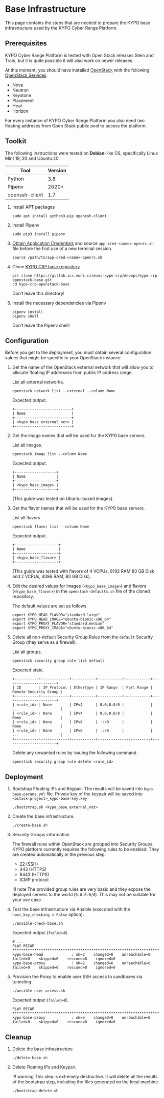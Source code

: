 # Base Infrastructure

This page contains the steps that are needed to prepare the KYPO base
infrastructure used by the KYPO Cyber Range Platform.

## Prerequisites

KYPO Cyber Range Platform is tested with Open Stack releases Stein and Train, but it is quite possible it will also work on newer releases.

At this moment, you should have installed [OpenStack](https://docs.openstack.org/install-guide/) with the following [OpenStack Services](https://www.openstack.org/software/project-navigator/openstack-components).

- Nova
- Neutron
- Keystone
- Placement
- Heat
- Horizon

For every instance of KYPO Cyber Range Platform you also need two floating addreses from Open Stack public pool to access the platform. 

## Toolkit

The following instructions were tested on **Debian**-like OS, specifically Linux Mint 19, 20 and Ubuntu 20.

| Tool                  | Version |
| ----                  | ------  |
| Python                | 3.8     |
| Pipenv                | 2020+   |
| openssh-client        | 1.7     |

1. Install APT packages

    ```shell
    sudo apt install python3-pip openssh-client
    ```
    
2. Install Pipenv

    ```shell
    sudo pip3 install pipenv
    ```
    
3. [Obtain Application Credentials](https://docs.openstack.org/keystone/ussuri/user/application_credentials.html) and source `app-cred-<name>-openrc.sh` file before the first use of a new terminal session.

    ```shell
    source /path/to/app-cred-<name>-openrc.sh
    ```

4. Clone [KYPO CRP base repository](https://gitlab.ics.muni.cz/muni-kypo-crp/devops/kypo-crp-openstack-base)

    ```shell
    git clone https://gitlab.ics.muni.cz/muni-kypo-crp/devops/kypo-crp-openstack-base.git
    cd kypo-crp-openstack-base
    ```
    
    Don't leave this directory!
  
5. Install the necessary dependencies via Pipenv

    ```shell    
    pipenv install
    pipenv shell
    ```
    Don't leave the Pipenv shell!

## Configuration

Before you get to the deployment, you must obtain several configuration values that might be specific to your OpenStack instance.

1. Get the name of the OpenStack external network that will allow you to allocate floating IP addresses from public IP address range.

    List all external networks.

    ```shell
    openstack network list --external --column Name
    ```

    Expected output.

    ```shell
    +--------------------------+
    | Name                     |
    +--------------------------+
    | <kypo_base_external_net> |
    +--------------------------+
    ```
    
2. Get the image names that will be used for the KYPO base servers. 

    List all images.

    ```shell
    openstack image list --column Name
    ```
    
    Expected output.
    
    ```
    +-------------------+
    | Name              |
    +-------------------+
    | <kypo_base_image> |
    +-------------------+
    ```
   
    (This guide was tested on Ubuntu-based images).
    
3. Get the flavor names that will be used for the KYPO base servers.

    List all flavors.
    
    ```shell
    openstack flavor list --column Name
    ```
    
    Expected output.
    
    ```
    +--------------------+
    | Name               |
    +--------------------+
    | <kypo_base_flavor> |
    +--------------------+
    ```
   
    (This guide was tested with flavors of 4 VCPUs, 8192 RAM 80 GB Disk and 2 VCPUs, 4096 RAM, 80 GB Disk).

4. Edit the desired values for images (`<kypo_base_image>`) and flavors (`<kypo_base_flavor>`) in the `openstack-defaults.sh` file of the cloned repository.
    
    The default values are set as follows.
    
    ```shell
    export KYPO_HEAD_FLAVOR="standard.large"
    export KYPO_HEAD_IMAGE="ubuntu-bionic-x86_64"
    export KYPO_PROXY_FLAVOR="standard.medium"
    export KYPO_PROXY_IMAGE="ubuntu-bionic-x86_64"
    ```

5. Delete all non-default Security Group Rules from the `default` Security Group (they serve as a firewall).
    
    List all groups.
    
    ```
    openstack security group rule list default
    ```
   
    Expected state.

    ```
    +-----------+-------------+-----------+-----------+------------+-----------------------+
    | ID        | IP Protocol | Ethertype | IP Range  | Port Range | Remote Security Group |
    +-----------+-------------+-----------+-----------+------------+-----------------------+
    | <rule_id> | None        | IPv4      | 0.0.0.0/0 |            | ...                   |
    | <rule_id> | None        | IPv4      | 0.0.0.0/0 |            | None                  |
    | <rule_id> | None        | IPv6      | ::/0      |            | None                  |
    | <rule_id> | None        | IPv6      | ::/0      |            | ...                   |
    +-----------+-------------+-----------+------------------------+-----------------------+
    ```
    
    Delete any unwanted rules by issuing the following command.
   
    ```
    openstack security group rule delete <rule_id>
    ```

## Deployment

1. Bootstrap Floating IPs and Keypair. The results will be saved into `kypo-base-params.yml` file. 
Private key of the keypair will be saved into `<ostack-project>_kypo-base-key.key` 
    
    ```shell
    ./bootstrap.sh <kypo_base_external_net>
    ```
   
2. Create the base infrastructure. 

    ```shell
    ./create-base.sh
    ```

3. Security Groups information.

    The firewall rules within OpenStack are grouped into Security Groups. KYPO platform currently requires the following rules to be enabled. They are created automatically in the previous step.
    
    * 22 (SSH)
    * 443 (HTTPS)
    * 8443 (HTTPS)
    * ICMP protocol
   
    !!! note
        The provided group rules are very basic and they expose the deployed servers to the world (`0.0.0.0/0`). This may not be suitable for your use case.

4. Test the base infrastructure via Ansible (executed with the `host_key_checking = False` option).

    ```shell
    ./ansible-check-base.sh
    ```
    
    Expected output (`failed=0`).
    
    ```shell
    # ...
    PLAY RECAP *******************************************************************************************************
    kypo-base-head             : ok=2    changed=0    unreachable=0    failed=0    skipped=0    rescued=0    ignored=0   
    kypo-base-proxy            : ok=2    changed=0    unreachable=0    failed=0    skipped=0    rescued=0    ignored=0   
    ```

5. Provision the Proxy to enable user SSH access to sandboxes via tunneling

    ```shell
    ./ansible-user-access.sh
    ```
    
    Expected output (`failed=0`).
    
    ```shell
    PLAY RECAP *******************************************************************************************************
    kypo-base-proxy            : ok=5    changed=0    unreachable=0    failed=0    skipped=0    rescued=0    ignored=0  
    ```

## Cleanup

1. Delete the base infrastructure. 

    ```shell
    ./delete-base.sh
    ```

1. Delete Floating IPs and Keypair.

    !!! warning
        This step is extremely destructive. It will delete all the results of the bootstrap step, including the files generated on the local machine.

    ```shell
    ./bootstrap-delete.sh
    ```
